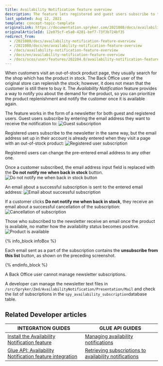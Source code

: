 ```yaml
---
title: Availability Notification feature overview
description: The feature lets registered and guest users subscribe to the newsletter by specifying the email address they wish to receive the notifications to
last_updated: Aug 12, 2021
template: concept-topic-template
originalLink: https://documentation.spryker.com/2021080/docs/availability-notification-feature-overview
originalArticleId: 12e075cf-e5a0-4281-bef7-73f3b724bf35
redirect_from:
  - /2021080/docs/availability-notification-feature-overview
  - /2021080/docs/en/availability-notification-feature-overview
  - /docs/availability-notification-feature-overview
  - /docs/en/availability-notification-feature-overview
  - /docs/scos/user/features/202204.0/availability-notification-feature-overview.html
---
```


When customers visit an out-of-stock product page, they usually search for the shop which has the product in stock. The Back Office user of the original store can replenish the stock; however, it does not mean that the customer is still there to buy it. The *Availability Notification* feature provides a way to notify you about the demand for the product, so you can prioritize the product replenishment and notify the customer once it is available again.

The feature works in the form of a newsletter for both guest and registered users. Guest users subscribe by entering the email address they want to receive the notification to:
![Guest subscription](https://spryker.s3.eu-central-1.amazonaws.com/docs/Features/Mailing+&+Communication/Product+is+Available+Again/guest-subscription.png)

Registered users subscribe to the newsletter in the same way, but the email address set up in their account is already entered when they visit a page with an out-of-stock product:
![Registered user subscription](https://spryker.s3.eu-central-1.amazonaws.com/docs/Features/Mailing+&+Communication/Product+is+Available+Again/registered-user-subscription.png)

Registered users can change the pre-entered email address to any other one.

Once a customer subscribed, the email address input field is replaced with the **Do not notify me when back in stock** button.
![Do not notify me when back in stock button](https://spryker.s3.eu-central-1.amazonaws.com/docs/Features/Mailing+&+Communication/Product+is+Available+Again/do-not-notify-button.png)

An email about a successful subscription is sent to the entered email address:
![Email about successful subscription](https://spryker.s3.eu-central-1.amazonaws.com/docs/Features/Mailing+&+Communication/Product+is+Available+Again/successful-subscription.png)

If a customer clicks **Do not notify me when back in stock**, they receive an email about a successful cancellation of the subscription:
![Cancellation of subscription](https://spryker.s3.eu-central-1.amazonaws.com/docs/Features/Mailing+&+Communication/Product+is+Available+Again/successful-unsubscription.png)

Those who subscribed to the newsletter receive an email once the product is available, no matter how the availability status becomes positive.
![Product is available](https://spryker.s3.eu-central-1.amazonaws.com/docs/Features/Mailing+&+Communication/Product+is+Available+Again/product-is-available.png)

{% info_block infoBox %}

Each email sent as a part of the subscription contains the **unsubscribe from this list** button, as shown on the preceding screenshot.

{% endinfo_block %}

A Back Office user cannot manage newsletter subscriptions.

A developer can manage the newsletter text files in `/src/Spryker/Zed/AvailabilityNotification/Presentation/Mail` and check the list of subscriptions in the `spy_availability_subscription`database table.

## Related Developer articles

|INTEGRATION GUIDES  | GLUE API GUIDES  |
|---------|---------|
| [Install the Availability Notification feature](/docs/pbc/all/warehouse-management-system/install-and-upgrade/install-the-availability-notification-feature.html)  | [Managing availability notifications](/docs/pbc/all/warehouse-management-system/manage-using-glue-api/manage-availability-notifications.html)  |
| [Glue API: Availability Notification feature integration](/docs/pbc/all/warehouse-management-system/install-and-upgrade/install-the-availability-notification-glue-api.html) | [Retrieving subscriptions to availability notifications](/docs/scos/dev/glue-api-guides/{{page.version}}/managing-products/managing-availability-notifications/retrieving-subscriptions-to-availability-notifications.html)  |
